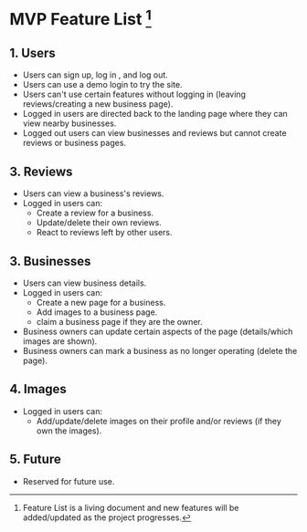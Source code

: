 # MVP Feature List [^*]

## 1. Users

- Users can sign up, log in , and log out.
- Users can use a demo login to try the site.
- Users can't use certain features without logging in (leaving reviews/creating a new business page).
- Logged in users are directed back to the landing page where they can view nearby businesses.
- Logged out users can view businesses and reviews but cannot create reviews or business pages.

## 3. Reviews

- Users can view a business's reviews.
- Logged in users can:
  - Create a review for a business.
  - Update/delete their own reviews.
  - React to reviews left by other users.

## 3. Businesses

- Users can view business details.
- Logged in users can:
  - Create a new page for a business.
  - Add images to a business page.
  - claim a business page if they are the owner.
- Business owners can update certain aspects of the page (details/which images are shown).
- Business owners can mark a business as no longer operating (delete the page).

## 4. Images

- Logged in users can:
  - Add/update/delete images on their profile and/or reviews (if they own the images).

## 5. Future

- Reserved for future use.

[^*]: Feature List is a living document and new features will be added/updated as the project progresses.
